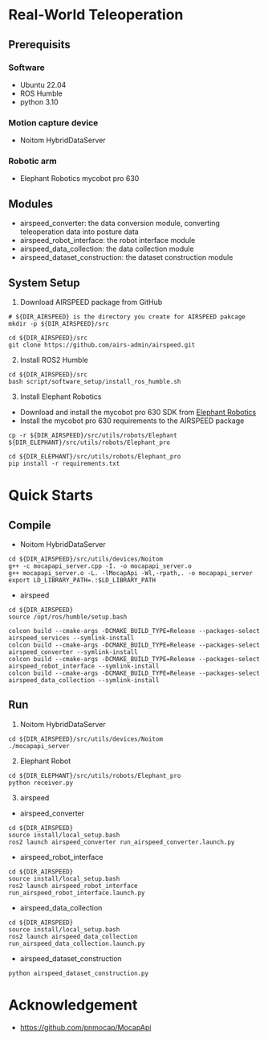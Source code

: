 # Real-World Teleoperation

## Prerequisits
### Software
  * Ubuntu 22.04
  * ROS Humble
  * python 3.10
### Motion capture device
  * Noitom HybridDataServer
### Robotic arm
  * Elephant Robotics mycobot pro 630


## Modules
* airspeed_converter: the data conversion module, converting teleoperation data into posture data
* airspeed_robot_interface: the robot interface module
* airspeed_data_collection: the data collection module
* airspeed_dataset_construction: the dataset construction module


## System Setup
1. Download AIRSPEED package from GitHub
```shell
# ${DIR_AIRSPEED} is the directory you create for AIRSPEED pakcage
mkdir -p ${DIR_AIRSPEED}/src

cd ${DIR_AIRSPEED}/src
git clone https://github.com/airs-admin/airspeed.git
```

2. Install ROS2 Humble
```
cd ${DIR_AIRSPEED}/src
bash script/software_setup/install_ros_humble.sh
```

3. Install Elephant Robotics
* Download and install the mycobot pro 630 SDK from [Elephant Robotics](https://docs.elephantrobotics.com/docs/pro630-cn/6-SDKDevelopment/python/PyhtonAPI.html)
* Install the mycobot pro 630 requirements to the AIRSPEED package
```
cp -r ${DIR_AIRSPEED}/src/utils/robots/Elephant ${DIR_ELEPHANT}/src/utils/robots/Elephant_pro

cd ${DIR_ELEPHANT}/src/utils/robots/Elephant_pro
pip install -r requirements.txt
```


# Quick Starts

## Compile
* Noitom HybridDataServer
```
cd ${DIR_AIRSPEED}/src/utils/devices/Noitom
g++ -c mocapapi_server.cpp -I. -o mocapapi_server.o
g++ mocapapi_server.o -L. -lMocapApi -Wl,-rpath,. -o mocapapi_server
export LD_LIBRARY_PATH=.:$LD_LIBRARY_PATH
```

* airspeed
```
cd ${DIR_AIRSPEED}
source /opt/ros/humble/setup.bash

colcon build --cmake-args -DCMAKE_BUILD_TYPE=Release --packages-select airspeed_services --symlink-install
colcon build --cmake-args -DCMAKE_BUILD_TYPE=Release --packages-select airspeed_converter --symlink-install
colcon build --cmake-args -DCMAKE_BUILD_TYPE=Release --packages-select airspeed_robot_interface --symlink-install
colcon build --cmake-args -DCMAKE_BUILD_TYPE=Release --packages-select airspeed_data_collection --symlink-install
```

## Run
1. Noitom HybridDataServer
```
cd ${DIR_AIRSPEED}/src/utils/devices/Noitom
./mocapapi_server
```
2. Elephant Robot
```
cd ${DIR_ELEPHANT}/src/utils/robots/Elephant_pro
python receiver.py
```
3. airspeed
* airspeed_converter
```
cd ${DIR_AIRSPEED}
source install/local_setup.bash
ros2 launch airspeed_converter run_airspeed_converter.launch.py
```
* airspeed_robot_interface
```
cd ${DIR_AIRSPEED}
source install/local_setup.bash
ros2 launch airspeed_robot_interface run_airspeed_robot_interface.launch.py
```
* airspeed_data_collection
```
cd ${DIR_AIRSPEED}
source install/local_setup.bash
ros2 launch airspeed_data_collection run_airspeed_data_collection.launch.py
```
* airspeed_dataset_construction
```
python airspeed_dataset_construction.py
```

# Acknowledgement
* https://github.com/pnmocap/MocapApi
